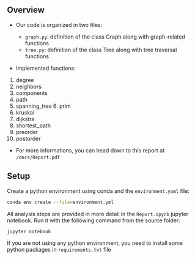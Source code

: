 
## Overview
- Our code is organized in two files:
  * `graph.py`: definition of the class Graph along with graph-related functions
  * `tree.py`: definition of the class Tree along with tree traversal functions

- Implemented functions: 
1. degree
2. neighbors
3. components
4. path
5. spanning_tree 6. prim
7. kruskal
8. dijkstra
9. shortest_path
10. preorder
11. postorder

- For more informations, you can head down to this report at `/docs/Report.pdf`

## Setup
Create a python environment using conda and the `environment.yaml` file:
```bash
conda env create --file=environment.yml
```
All analysis steps are provided in more detail in the `Report.ipynb` jupyter notebook. Run it with the following command from the source folder:

```bash
jupyter notebook
```

If you are not using any python environment, you need to install some python packages in `requirements.txt` file  
